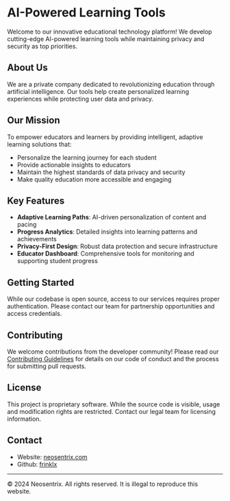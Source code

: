 # AI-Powered Learning Tools

Welcome to our innovative educational technology platform! We develop cutting-edge AI-powered learning tools while maintaining privacy and security as top priorities.

## About Us

We are a private company dedicated to revolutionizing education through artificial intelligence. Our tools help create personalized learning experiences while protecting user data and privacy.

## Our Mission

To empower educators and learners by providing intelligent, adaptive learning solutions that:
- Personalize the learning journey for each student
- Provide actionable insights to educators
- Maintain the highest standards of data privacy and security
- Make quality education more accessible and engaging

## Key Features

- **Adaptive Learning Paths**: AI-driven personalization of content and pacing
- **Progress Analytics**: Detailed insights into learning patterns and achievements
- **Privacy-First Design**: Robust data protection and secure infrastructure
- **Educator Dashboard**: Comprehensive tools for monitoring and supporting student progress

## Getting Started

While our codebase is open source, access to our services requires proper authentication. Please contact our team for partnership opportunities and access credentials.

## Contributing

We welcome contributions from the developer community! Please read our [Contributing Guidelines](CONTRIBUTING.md) for details on our code of conduct and the process for submitting pull requests.

## License

This project is proprietary software. While the source code is visible, usage and modification rights are restricted. Contact our legal team for licensing information.

## Contact

- Website: [neosentrix.com](https://neosentrix.com)
- Github: [frinklx](https://github.com/frinklx)
---
© 2024 Neosentrix. All rights reserved. It is illegal to reproduce this website.
